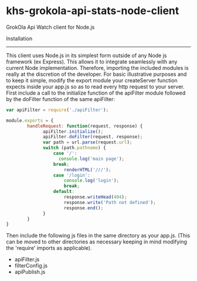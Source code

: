 # khs-grokola-api-stats-node-client
GrokOla Api Watch client for Node.js

Installation
_______________________________________________________________

This client uses Node.js in its simplest form outside of any Node js framework (ex Express).  This allows it to integrate seamlessly with any current Node implementation. Therefore, importing the included modules is really at the discretion of the developer.  For basic illustrative purposes and to keep it simple, modify the export module your createServer function expects inside your app.js so as to read every http request to your server.  First include a call to the initialize function of the apiFilter module followed by the doFilter function of the same apiFilter:

```javascript
var apiFilter = require('./apiFilter');

module.exports = {
		handleRequest: function(request, response) {			
			  apiFilter.initialize();
			  apiFilter.doFilter(request, response);
			  var path = url.parse(request.url);
			  switch (path.pathname) {
				  case '/':
				    console.log('main page');
				  break;
					  renderHTML('///');
				  case '/login':
					  console.log('login');
					  break;
				  default:
					  response.writeHead(404);
					  response.write('Path not defined');
					  response.end();
			  }
		}
}
```

Then include the following js files in the same directory as your app.js.  (This can be moved to other directories as necessary keeping in mind modifying the 'require' imports as applicable).
- apiFilter.js
- filterConfig.js
- apiPublish.js
